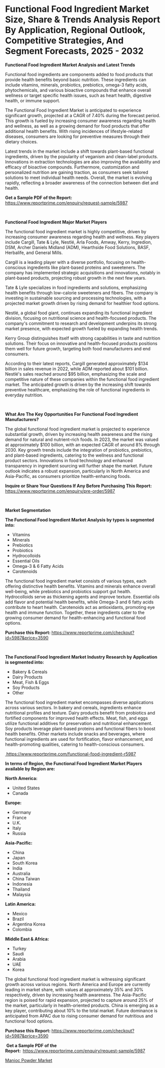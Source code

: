 <p><h1>Functional Food Ingredient Market Size, Share & Trends Analysis Report By Application, Regional Outlook, Competitive Strategies, And Segment Forecasts, 2025 - 2032</h1></p><p><strong>Functional Food Ingredient Market Analysis and Latest Trends</strong></p>
<p><p>Functional food ingredients are components added to food products that provide health benefits beyond basic nutrition. These ingredients can include vitamins, minerals, probiotics, prebiotics, omega-3 fatty acids, phytochemicals, and various bioactive compounds that enhance overall wellness or target specific health issues, such as heart health, digestive health, or immune support.</p><p>The Functional Food Ingredient Market is anticipated to experience significant growth, projected at a CAGR of 7.40% during the forecast period. This growth is fueled by increasing consumer awareness regarding health and wellness, as well as a growing demand for food products that offer additional health benefits. With rising incidences of lifestyle-related diseases, consumers are looking for preventive measures through their dietary choices.</p><p>Latest trends in the market include a shift towards plant-based functional ingredients, driven by the popularity of veganism and clean-label products. Innovations in extraction technologies are also improving the availability and efficacy of bioactive compounds. Furthermore, customization and personalized nutrition are gaining traction, as consumers seek tailored solutions to meet individual health needs. Overall, the market is evolving rapidly, reflecting a broader awareness of the connection between diet and health.</p></p>
<p><strong>Get a Sample PDF of the Report:&nbsp;</strong> <a href="https://www.reportprime.com/enquiry/request-sample/5987?utm_campaign=3297&utm_medium=2&utm_source=Github&utm_content=ia&utm_term=19032025&utm_id=functional-food-ingredient">https://www.reportprime.com/enquiry/request-sample/5987</a></p>
<p>&nbsp;</p>
<p><strong>Functional Food Ingredient Major Market Players</strong></p>
<p><p>The functional food ingredient market is highly competitive, driven by increasing consumer awareness regarding health and wellness. Key players include Cargill, Tate & Lyle, Nestlé, Arla Foods, Amway, Kerry, Ingredion, DSM, Archer Daniels Midland (ADM), Hearthside Food Solutions, BASF, Herbalife, and General Mills.</p><p>Cargill is a leading player with a diverse portfolio, focusing on health-conscious ingredients like plant-based proteins and sweeteners. The company has implemented strategic acquisitions and innovations, notably in plant-based products, projecting robust growth in the next few years.</p><p>Tate & Lyle specializes in food ingredients and solutions, emphasizing health benefits through low-calorie sweeteners and fibers. The company is investing in sustainable sourcing and processing technologies, with a projected market growth driven by rising demand for healthier food options.</p><p>Nestlé, a global food giant, continues expanding its functional ingredient division, focusing on nutritional science and health-focused products. The company's commitment to research and development underpins its strong market presence, with expected growth fueled by expanding health trends.</p><p>Kerry Group distinguishes itself with strong capabilities in taste and nutrition solutions. Their focus on innovative and health-focused products positions them well for future growth, targeting both food manufacturers and end consumers.</p><p>According to their latest reports, Cargill generated approximately $134 billion in sales revenue in 2022, while ADM reported about $101 billion. Nestlé's sales reached around $95 billion, emphasizing the scale and competitive nature of these companies within the functional food ingredient market. The anticipated growth is driven by the increasing shift towards preventive healthcare, emphasizing the role of functional ingredients in everyday nutrition.</p></p>
<p>&nbsp;</p>
<p><strong>What Are The Key Opportunities For Functional Food Ingredient Manufacturers?</strong></p>
<p><p>The global functional food ingredient market is projected to experience substantial growth, driven by increasing health awareness and the rising demand for natural and nutrient-rich foods. In 2023, the market was valued at approximately $100 billion, with an expected CAGR of around 8% through 2030. Key growth trends include the integration of probiotics, prebiotics, and plant-based ingredients, catering to the wellness and functional product sectors. Innovations in food technology and enhanced transparency in ingredient sourcing will further shape the market. Future outlook indicates a robust expansion, particularly in North America and Asia-Pacific, as consumers prioritize health-enhancing foods.</p></p>
<p><strong>Inquire or Share Your Questions If Any Before Purchasing This Report:</strong> <a href="https://www.reportprime.com/enquiry/pre-order/5987?utm_campaign=3297&utm_medium=2&utm_source=Github&utm_content=ia&utm_term=19032025&utm_id=functional-food-ingredient">https://www.reportprime.com/enquiry/pre-order/5987</a></p>
<p>&nbsp;</p>
<p><strong>Market Segmentation</strong></p>
<p><strong>The Functional Food Ingredient Market Analysis by types is segmented into:</strong></p>
<p><ul><li>Vitamins</li><li>Minerals</li><li>Prebiotics</li><li>Probiotics</li><li>Hydrocolloids</li><li>Essential Oils</li><li>Omega-3 & 6 Fatty Acids</li><li>Carotenoids</li></ul></p>
<p><p>The functional food ingredient market consists of various types, each offering distinctive health benefits. Vitamins and minerals enhance overall well-being, while prebiotics and probiotics support gut health. Hydrocolloids serve as thickening agents and improve texture. Essential oils add flavor and potential health benefits, while Omega-3 and 6 fatty acids contribute to heart health. Carotenoids act as antioxidants, promoting eye health and immune function. Together, these ingredients cater to the growing consumer demand for health-enhancing and functional food options.</p></p>
<p><strong>Purchase this Report:&nbsp;</strong><a href="https://www.reportprime.com/checkout?id=5987&price=3590&utm_campaign=3297&utm_medium=2&utm_source=Github&utm_content=ia&utm_term=19032025&utm_id=functional-food-ingredient">https://www.reportprime.com/checkout?id=5987&price=3590</a></p>
<p>&nbsp;</p>
<p><strong>The Functional Food Ingredient Market Industry Research by Application is segmented into:</strong></p>
<p><ul><li>Bakery & Cereals</li><li>Dairy Products</li><li>Meat, Fish & Eggs</li><li>Soy Products</li><li>Other</li></ul></p>
<p><p>The functional food ingredient market encompasses diverse applications across various sectors. In bakery and cereals, ingredients enhance nutritional profiles and texture. Dairy products benefit from probiotics and fortified components for improved health effects. Meat, fish, and eggs utilize functional additives for preservation and nutritional enhancement. Soy products leverage plant-based proteins and functional fibers to boost health benefits. Other markets include snacks and beverages, where functional ingredients are used for fortification, flavor enhancement, and health-promoting qualities, catering to health-conscious consumers.</p></p>
<p><a href="https://www.reportprime.com/functional-food-ingredient-r5987?utm_campaign=3297&utm_medium=2&utm_source=Github&utm_content=ia&utm_term=19032025&utm_id=functional-food-ingredient">&nbsp;https://www.reportprime.com/functional-food-ingredient-r5987</a></p>
<p><strong>In terms of Region, the Functional Food Ingredient Market Players available by Region are:</strong></p>
<p>
    <p> <strong> North America: </strong>
        <ul>
            <li>United States</li>
            <li>Canada</li>
        </ul>
        </p> 
    <p> <strong> Europe: </strong>
        <ul>
            <li>Germany</li>
            <li>France</li>
            <li>U.K.</li>
            <li>Italy</li>
            <li>Russia</li>
        </ul>
        </p> 
    <p> <strong> Asia-Pacific: </strong>
        <ul>
            <li>China</li>
            <li>Japan</li>
            <li>South Korea</li>
            <li>India</li>
            <li>Australia</li>
            <li>China Taiwan</li>
            <li>Indonesia</li>
            <li>Thailand</li>
            <li>Malaysia</li>
        </ul>
        </p> 
    <p> <strong> Latin America: </strong>
        <ul>
            <li>Mexico</li>
            <li>Brazil</li>
            <li>Argentina Korea</li>
            <li>Colombia</li>
        </ul>
        </p> 
    <p> <strong> Middle East & Africa: </strong>
        <ul>
            <li>Turkey</li>
            <li>Saudi</li>
            <li>Arabia</li>
            <li>UAE</li>
            <li>Korea</li>
        </ul>
    </p>
    </p>
<p><p>The global functional food ingredient market is witnessing significant growth across various regions. North America and Europe are currently leading in market share, with values at approximately 35% and 30% respectively, driven by increasing health awareness. The Asia-Pacific region is poised for rapid expansion, projected to capture around 25% of the market, particularly in health-oriented products. China is emerging as a key player, contributing about 10% to the total market. Future dominance is anticipated from APAC due to rising consumer demand for nutritious and functional food options.</p></p>
<p><strong>Purchase this Report: </strong><a href="https://www.reportprime.com/checkout?id=5987&price=3590&utm_campaign=3297&utm_medium=2&utm_source=Github&utm_content=ia&utm_term=19032025&utm_id=functional-food-ingredient">https://www.reportprime.com/checkout?id=5987&price=3590</a></p>
<p>&nbsp;<strong>Get a Sample PDF of the Report:&nbsp;&nbsp;</strong><a href="https://www.reportprime.com/enquiry/request-sample/5987?utm_campaign=3297&utm_medium=2&utm_source=Github&utm_content=ia&utm_term=19032025&utm_id=functional-food-ingredient">https://www.reportprime.com/enquiry/request-sample/5987</a></p>
<p><strong></strong></p>
<p><p><a href="https://github.com/maseykokosq1/Market-Research-Report-List-1/blob/main/manioc-powder-market.md?utm_campaign=3297&utm_medium=2&utm_source=Github&utm_content=ia&utm_term=19032025&utm_id=functional-food-ingredient">Manioc Powder Market</a></p></p>